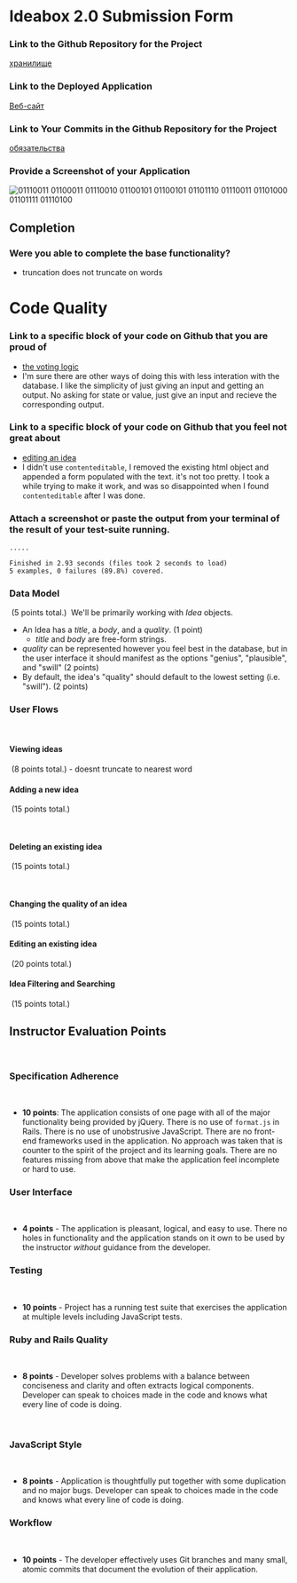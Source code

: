 # Ideabox 2.0 Submission Form

### Link to the Github Repository for the Project
[хранилище](github.com/jdliss/idea-box)

### Link to the Deployed Application
[Веб-сайт](https://ancient-waters-56609.herokuapp.com/)

### Link to Your Commits in the Github Repository for the Project
[обязательства](https://github.com/jdliss/idea-box/commits/master)

### Provide a Screenshot of your Application
![01110011 01100011 01110010 01100101 01100101 01101110 01110011 01101000 01101111 01110100](http://i.imgur.com/iS1vZ9w.png)

## Completion

### Were you able to complete the base functionality?
* truncation does not truncate on words

# Code Quality

### Link to a specific block of your code on Github that you are proud of
* [the voting logic](https://github.com/jdliss/idea-box/blob/master/app/models/idea.rb#L26-L40)
* I'm sure there are other ways of doing this with less interation with the database.  I like the simplicity of just giving an input and getting an output.  No asking for state or value, just give an input and recieve the corresponding output.

### Link to a specific block of your code on Github that you feel not great about
* [editing an idea](https://github.com/jdliss/idea-box/blob/master/app/assets/javascripts/edit-idea.js#L21-L39)
* I didn't use `contenteditable`, I removed the existing html object and appended a form populated with the text.  it's not too pretty. I took a while trying to make it work, and was so disappointed when I found `contenteditable` after I was done.

### Attach a screenshot or paste the output from your terminal of the result of your test-suite running.
```
.....

Finished in 2.93 seconds (files took 2 seconds to load)
5 examples, 0 failures (89.8%) covered.
```

### Data Model
​
(5 points total.)
​
We'll be primarily working with _Idea_ objects.
​
* An Idea has a _title_, a _body_, and a _quality_. (1 point)
  * _title_ and _body_ are free-form strings.
* _quality_ can be represented however you feel best in the database,
  but in the user interface it should manifest as the options "genius", "plausible", and "swill" (2 points)
* By default, the idea's "quality" should default to the lowest setting (i.e. "swill"). (2 points)
​
### User Flows
​
#### Viewing ideas
​
(8 points total.) - doesnt truncate to nearest word
​
#### Adding a new idea
​
(15 points total.)

​
#### Deleting an existing idea
​
(15 points total.)

​
#### Changing the quality of an idea
​
(15 points total.)
​
#### Editing an existing idea
​
(20 points total.)
​
#### Idea Filtering and Searching
​
(15 points total.)

## Instructor Evaluation Points
​
### Specification Adherence
​
* **10 points**: The application consists of one page with all of the major functionality being provided by jQuery. There is no use of `format.js` in Rails. There is no use of unobstrusive JavaScript. There are no front-end frameworks used in the application. No approach was taken that is counter to the spirit of the project and its learning goals. There are no features missing from above that make the application feel incomplete or hard to use.
​
### User Interface
​
* **4 points** - The application is pleasant, logical, and easy to use. There no holes in functionality and the application stands on it own to be used by the instructor _without_ guidance from the developer.
​
### Testing
​
* **10 points** - Project has a running test suite that exercises the application at multiple levels including JavaScript tests.
​
### Ruby and Rails Quality
​
* **8 points** - Developer solves problems with a balance between conciseness and clarity and often extracts logical components. Developer can speak to choices made in the code and knows what every line of code is doing.

​
### JavaScript Style
​
* **8 points** - Application is thoughtfully put together with some duplication and no major bugs. Developer can speak to choices made in the code and knows what every line of code is doing.
​
### Workflow
​
* **10 points** - The developer effectively uses Git branches and many small, atomic commits that document the evolution of their application.
